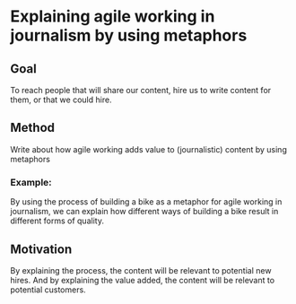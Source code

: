 # Explaining agile working in journalism by using metaphors

## Goal

To reach people that will share our content, hire us to write content for them, or that we could hire.

## Method

Write about how agile working adds value to (journalistic) content by using metaphors

### Example:

By using the process of building a bike as a metaphor for agile working in journalism, we can explain how different ways of building a bike result in different forms of quality.

## Motivation

By explaining the process, the content will be relevant to potential new hires. And by explaining the value added, the content will be relevant to potential customers.

